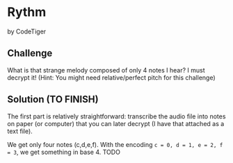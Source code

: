 # Rythm
by CodeTiger

## Challenge
What is that strange melody composed of only 4 notes I hear? I must decrypt it!
(Hint: You might need relative/perfect pitch for this challenge)

## Solution (TO FINISH)
The first part is relatively straightforward: transcribe the audio file into notes on paper (or computer) that you can later decrypt (I have that attached as a text file).

We get only four notes (c,d,e,f).
With the encoding ```c = 0, d = 1, e = 2, f = 3```, we get something in base 4. TODO
